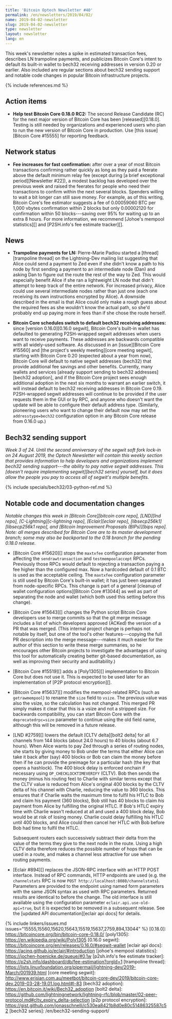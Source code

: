 ```yaml
---
title: 'Bitcoin Optech Newsletter #40'
permalink: /en/newsletters/2019/04/02/
name: 2019-04-02-newsletter
slug: 2019-04-02-newsletter
type: newsletter
layout: newsletter
lang: en
---
```

This week's newsletter notes a spike in estimated transaction fees,
describes LN trampoline payments, and publicizes Bitcoin Core's intent
to default its built-in wallet to bech32 receiving addresses in version
0.20 or earlier.  Also included are regular sections about bech32
sending support and notable code changes in popular Bitcoin
infrastructure projects.

{% include references.md %}

## Action items

- **Help test Bitcoin Core 0.18.0 RC2:** The second Release Candidate
  (RC) for the next major version of Bitcoin Core has been [released][0.18.0].
  Testing is still needed by organizations and experienced users who
  plan to run the new version of Bitcoin Core in production.  Use [this
  issue][Bitcoin Core #15555] for reporting feedback.

## Network status

- **Fee increases for fast confirmation:** after over a year of most
  Bitcoin transactions confirming rather quickly as long as they paid a
  feerate above the default minimum relay fee (except during [a brief
  exceptional period][Newsletter #22]), a modest backlog has developed
  over the previous week and raised the feerates for people who need
  their transactions to confirm within the next several blocks.
  Spenders willing to wait a bit longer can still save money.
  For example, as of this writing, Bitcoin Core's fee estimator suggests
  a fee of 0.00059060 BTC per 1,000 vbytes confirmation within 2 blocks
  but only 0.00002120 for confirmation within 50 blocks---saving over 95% for
  waiting up to an extra 8 hours.  For more information, we recommend
  [Johoe's mempool statistics][] and [P2SH.info's fee estimate
  tracker][].

## News

- **Trampoline payments for LN:** Pierre-Marie Padiou started a
  [thread][trampoline thread] on the Lightning-Dev mailing list
  suggesting that Alice could send a payment to Zed even if she didn't
  know a path to his node by first sending a payment to an intermediate
  node (Dan) and asking Dan to figure out the route the rest of the way
  to Zed.  This would especially benefit Alice if she ran a lightweight
  LN node that didn't attempt to keep track of the entire network.  For
  increased privacy, Alice could use several intermediate nodes
  rather than just one (each one receiving its own
  instructions encrypted by Alice).  A downside described in the email
  is that Alice could only make a rough guess about the required fees as
  she wouldn't know the actual path, so she'd probably end up paying
  more in fees than if she chose the route herself.

- **Bitcoin Core schedules switch to default bech32 receiving
  addresses:** since [version 0.16.0][0.16.0 segwit], Bitcoin Core's
  built-in wallet has defaulted to generating P2SH-wrapped segwit
  addresses when users want to receive payments.  These addresses are
  backwards compatible with all widely-used software.  As
  discussed in an [issue][Bitcoin Core #15560] and [the project's weekly
  meeting][core meeting segwit], starting with Bitcoin Core 0.20
  (expected about a year from now), Bitcoin Core will default to native
  segwit addresses (bech32) that provide additional fee savings and
  other benefits.  Currently, many wallets and services [already support
  sending to bech32 addresses][bech32 adoption], and if the Bitcoin Core project
  sees enough additional adoption in the next six months to warrant an
  earlier switch, it will instead default to bech32 receiving addresses
  in Bitcoin Core 0.19.  P2SH-wrapped segwit addresses will continue to be provided
  if the user requests them in the GUI or by RPC, and anyone who doesn't
  want the update will be able to configure their default address type.
  (Similarly, pioneering users who want to change their default now may
  set the `addresstype=bech32` configuration option in any Bitcoin Core
  release from 0.16.0 up.)

## Bech32 sending support

*Week 3 of 24.  Until the second anniversary of the segwit soft
fork lock-in on 24 August 2019, the Optech Newsletter will contain this
weekly section that provides information to help developers and
organizations implement bech32 sending support---the ability to pay
native segwit addresses.  This [doesn't require implementing
segwit][bech32 series] yourself, but it does allow the people you pay to
access all of segwit's multiple benefits.*

{% include specials/bech32/03-python-ref.md %}

## Notable code and documentation changes

*Notable changes this week in [Bitcoin Core][bitcoin core repo],
[LND][lnd repo], [C-Lightning][c-lightning repo], [Eclair][eclair repo],
[libsecp256k1][libsecp256k1 repo], and [Bitcoin Improvement Proposals
(BIPs)][bips repo].  Note: all merges described for Bitcoin Core are to
its master development branch; some may also be backported to the
0.18 branch for the pending 0.18.0 release.*

- [Bitcoin Core #15620][] stops the `maxtxfee` configuration
  parameter from affecting the `sendrawtransaction` and
  `testmempoolaccept` RPCs.  Previously those RPCs would default to
  rejecting a transaction paying a fee higher than the configured max.
  Now a hardcoded default of 0.1 BTC is used as the acceptable ceiling.
  The `maxtxfee` configuration parameter is still used by Bitcoin Core's
  built-in wallet; it has just been separated from node-specific RPCs.
  This change is part of a general [cleanup of wallet configuration
  options][Bitcoin Core #13044] as well as part of separating the node
  and wallet (which both used this setting before this change).

- [Bitcoin Core #15643][] changes the Python script Bitcoin Core
  developers use to merge commits so that the git merge message includes
  a list of which developers approved (ACKed) the version of a PR that
  was merged.  (This internal project change is perhaps not notable by
  itself, but one of the tool's other features---copying the full PR
  description into the merge message---makes it much easier for the
  author of this section to write these merge summaries, so he
  encourages other Bitcoin projects to investigate the advantages of
  using this tool for automatically creating better git-based
  documentation, as well as improving their security and auditability.)

- [Bitcoin Core #15519][] adds a [Poly1305][] implementation to Bitcoin
  Core but does not use it.  This is expected to be used later for an
  implementation of [P2P protocol encryption][].

- [Bitcoin Core #15637][] modifies the mempool-related RPCs (such as
  `getrawmempool`) to rename the `size` field to `vsize`.  The previous
  value was also the vsize, so the calculation has not changed.  This
  merged PR simply makes it clear that this is a vsize and not a
  stripped size.  For backwards compatibility, you can start Bitcoin
  Core with the `deprecatedrpc=size` parameter to continue using the old
  field name, although this will be removed in a future release.

- [LND #2759][] lowers the default [CLTV delta][bolt2 delta] for all channels from 144
  blocks (about 24.0 hours) to 40 blocks (about 6.7 hours).  When Alice
  wants to pay Zed through a series of routing nodes, she starts by
  giving money to Bob under the terms that either Alice can take it back
  after (say) 400 blocks or Bob can claim the money before then if he
  can provide the preimage for a particular hash (the key that opens a
  hashlock).  The 400 block delay is enforced onchain if necessary
  using `OP_CHECKLOCKTIMEVERIFY` (CLTV).  Bob then sends the money
  (minus his routing fee) to Charlie with similar terms except that the
  CLTV value is reduced from Alice's original 400 blocks by the CLTV delta of his channel with Charlie,
  reducing the value to 360 blocks. This ensures that if Charlie
  waits the maximum time to fulfil his HTLC to Bob and claim his payment
  (360 blocks), Bob still has 40 blocks to claim _his_ payment from Alice by
  fulfilling the original HTLC. If Bob's HTLC expiry time with Charlie wasn't reduced at all and
  used a 400 block delay, Bob would be at risk of losing money. Charlie could
  delay fulfilling his HTLC until 400 blocks, and Alice could then cancel her
  HTLC with Bob before Bob had time to fulfil the HTLC.

    Subsequent routers each successively subtract their delta from the value of
    the terms they give to the next node in the route.  Using a high CLTV delta
    therefore reduces the possible number of hops that can be used in a route, and
    makes a channel less attractive for use when routing payments.

- [Eclair #894][] replaces the JSON-RPC interface with an HTTP
  POST interface.  Instead of RPC commands, HTTP endpoints are used
  (e.g. the `channelstats` RPC is now `POST
  http://localhost:8080/channelstats`).  Parameters are provided to the
  endpoint using named form parameters with the same JSON syntax as
  used with RPC parameters.  Returned results are identical to before
  the change.  The old interface is still available using the
  configuration parameter `eclair.api.use-old-api=true`, but it is
  expected to be removed in a subsequent release.  See the [updated API
  documentation][eclair api docs] for details.

{% include linkers/issues.md issues="15555,15560,15620,15643,15519,15637,2759,894,13044" %}
[0.18.0]: https://bitcoincore.org/bin/bitcoin-core-0.18.0/
[poly1305]: https://en.wikipedia.org/wiki/Poly1305
[0.16.0 segwit]: https://bitcoincore.org/en/releases/0.16.0/#segwit-wallet
[eclair api docs]: https://acinq.github.io/eclair/#introduction
[johoe's mempool statistics]: https://jochen-hoenicke.de/queue/#0,1w
[p2sh.info's fee estimate tracker]: https://p2sh.info/dashboard/db/fee-estimation?orgId=1
[trampoline thread]: https://lists.linuxfoundation.org/pipermail/lightning-dev/2019-March/001939.html
[core meeting segwit]: http://www.erisian.com.au/meetbot/bitcoin-core-dev/2019/bitcoin-core-dev.2019-03-28-19.01.log.html#l-83
[bech32 adoption]: https://en.bitcoin.it/wiki/Bech32_adoption
[bolt2 delta]: https://github.com/lightningnetwork/lightning-rfc/blob/master/02-peer-protocol.md#cltv_expiry_delta-selection
[p2p protocol encryption]: https://gist.github.com/jonasschnelli/c530ea8421b8d0e80c51486325587c52
[bech32 series]: /en/bech32-sending-support/

